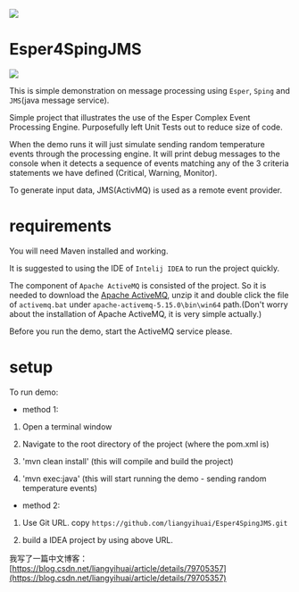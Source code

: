 <a href="https://blog.csdn.net/liangyihuai/article/details/79705357"><img src="https://travis-ci.org/corsoft/esper-demo-nuclear.svg"/></a>

Esper4SpingJMS
==================

<img src="http://www.adrianmilne.com/wp-content/uploads/2013/02/feature-image-template-esper-cep.png"/>

This is simple demonstration on message processing using `Esper`, `Sping` and `JMS`(java message service). 


Simple project that illustrates the use of the Esper Complex Event Processing Engine. Purposefully left Unit Tests out to reduce size of code.

When the demo runs it will just simulate sending random temperature events through the processing engine. It will print debug messages to the console when it detects a sequence of events matching any of the 3 criteria statements we have defined (Critical, Warning, Monitor). 

To generate input data, JMS(ActivMQ) is used as a remote event provider.


requirements
============

You will need Maven installed and working.

It is suggested to using the IDE of `Intelij IDEA` to run the project quickly.

The component of `Apache ActiveMQ` is consisted of the project. So it is needed to download the [Apache ActiveMQ](http://activemq.apache.org/activemq-5150-release.html), unzip it and double click the file of `activemq.bat` under `apache-activemq-5.15.0\bin\win64` path.(Don't worry about the installation of Apache ActiveMQ, it is very simple actually.)
 
Before you run the demo, start the ActiveMQ service please.

setup
=====

To run demo:

- method 1: 

1. Open a terminal window

2. Navigate to the root directory of the project (where the pom.xml is)

3. 'mvn clean install' (this will compile and build the project)

4. 'mvn exec:java' (this will start running the demo - sending random temperature events)


- method 2:

1. Use Git URL.	
copy `https://github.com/liangyihuai/Esper4SpingJMS.git`

2. build a IDEA project by using above URL.

我写了一篇中文博客：[https://blog.csdn.net/liangyihuai/article/details/79705357](https://blog.csdn.net/liangyihuai/article/details/79705357)

